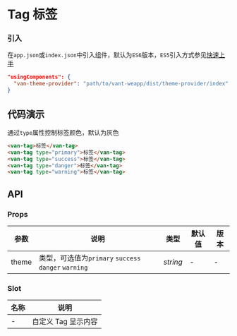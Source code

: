 # Tag 标签

### 引入

在`app.json`或`index.json`中引入组件，默认为`ES6`版本，`ES5`引入方式参见[快速上手](#/quickstart)

```json
"usingComponents": {
  "van-theme-provider": "path/to/vant-weapp/dist/theme-provider/index"
}
```

## 代码演示

通过`type`属性控制标签颜色，默认为灰色

```html
<van-tag>标签</van-tag>
<van-tag type="primary">标签</van-tag>
<van-tag type="success">标签</van-tag>
<van-tag type="danger">标签</van-tag>
<van-tag type="warning">标签</van-tag>
```

## API

### Props

| 参数 | 说明 | 类型 | 默认值 | 版本 |
|-----------|-----------|-----------|-------------|-------------|
| theme | 类型，可选值为`primary` `success` `danger` `warning` | *string* | - | - |

### Slot

| 名称 | 说明 |
|-----------|-----------|
| - | 自定义 Tag 显示内容 |
